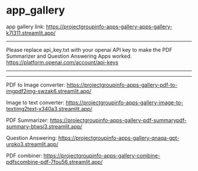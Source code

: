 # app_gallery

app gallery link: https://projectgroupinfo-apps-gallery-apps-gallery-k7l311.streamlit.app/

-------------------------

Please replace api_key.txt with your openai API key to make the PDF Summarizer and Question Answering Apps worked.
https://platform.openai.com/account/api-keys

-------------------------
-------------------------

PDF to Image converter: https://projectgroupinfo-apps-gallery-pdf-to-imgpdf2img-swzak6.streamlit.app/

Image to text converter: https://projectgroupinfo-apps-gallery-image-to-textimg2text-x340a3.streamlit.app/

PDF Summarizer: https://projectgroupinfo-apps-gallery-pdf-summarypdf-summary-btwsj3.streamlit.app/

Question Answering: https://projectgroupinfo-apps-gallery-qnaqa-gpt-urpko3.streamlit.app/

PDF combiner: https://projectgroupinfo-apps-gallery-combine-pdfscombine-pdf-7fou56.streamlit.app/
